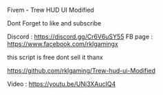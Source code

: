 Fivem - Trew HUD UI Modified

Dont Forget to like and subscribe

Discord : https://discord.gg/Cr6V6uSY55
FB page : https://www.facebook.com/rklgamingx

this script is free dont sell it thanx

https://github.com/rklgaming/Trew-hud-ui-Modified

Video : https://youtu.be/UNj3XAucIQ4


